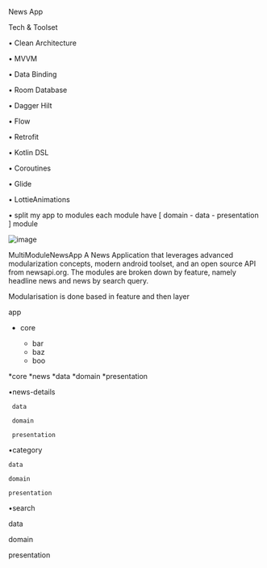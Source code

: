 News App 

Tech & Toolset

• Clean Architecture

• MVVM

• Data Binding

• Room Database

• Dagger Hilt

•	Flow

• Retrofit

• Kotlin DSL

• Coroutines

• Glide

• LottieAnimations

•	split my app to modules each module have [ domain - data - presentation ] module

![image](https://github.com/kbrakendirci/MultimoduleExampleApp/assets/43795927/ac57f37f-4818-4519-8bfb-cd4d5fcbf61b)


MultiModuleNewsApp
A News Application that leverages advanced modularization concepts, modern android toolset, and an open source API from newsapi.org. The modules are broken down by feature, namely headline news and news by search query.

Modularisation is done based in feature and then layer

app

<ul>
<li>core</li>
  <ul>
<li>bar</li>
<li>baz</li>
<li>boo</li>
  </ul>
</ul>


*core
*news
   *data
    *domain
    *presentation
  
•news-details

     data
  
     domain
  
     presentation
  
•category

    data
  
    domain
  
    presentation
  
  
•search

   data
  
   domain
  
   presentation


